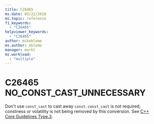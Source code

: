 ```yaml
---
title: C26465
ms.date: 03/22/2018
ms.topic: reference
f1_keywords:
  - "C26465"
helpviewer_keywords:
  - "C26465"
author: mikeblome
ms.author: mblome
manager: markl
ms.workload:
  - "multiple"
---
```

# C26465 NO_CONST_CAST_UNNECESSARY

Don't use `const_cast` to cast away `const`. `const_cast` is not required; constness or volatility is not being removed by this conversion. See [C++ Core Guidelines Type.3](https://github.com/isocpp/CppCoreGuidelines/blob/master/CppCoreGuidelines.md#Pro-type-constcast).
